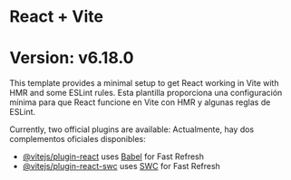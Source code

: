 # React + Vite
# Version: v6.18.0

This template provides a minimal setup to get React working in Vite with HMR and some ESLint rules.
Esta plantilla proporciona una configuración mínima para que React funcione en Vite con HMR y algunas reglas de ESLint.

Currently, two official plugins are available:
Actualmente, hay dos complementos oficiales disponibles:

- [@vitejs/plugin-react](https://github.com/vitejs/vite-plugin-react/blob/main/packages/plugin-react/README.md) uses [Babel](https://babeljs.io/) for Fast Refresh
- [@vitejs/plugin-react-swc](https://github.com/vitejs/vite-plugin-react-swc) uses [SWC](https://swc.rs/) for Fast Refresh
